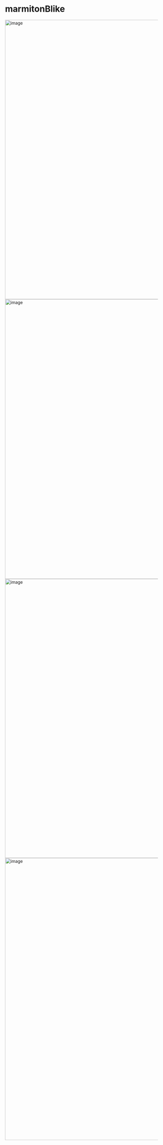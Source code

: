 # marmitonBlike

<img width="919" alt="image" src="https://github.com/1u1ucas/marmitonBlike/assets/40892245/bef72d8e-047b-498a-a438-81efb188e2c8">

<img width="920" alt="image" src="https://github.com/1u1ucas/marmitonBlike/assets/40892245/b88e7674-26e9-4d88-ba5e-31713426086d">

<img width="918" alt="image" src="https://github.com/1u1ucas/marmitonBlike/assets/40892245/b322315c-5c6f-4ef7-949d-2865febf09f3">

<img width="928" alt="image" src="https://github.com/1u1ucas/marmitonBlike/assets/40892245/99fc5e21-b562-4497-8265-0ff836957421">
